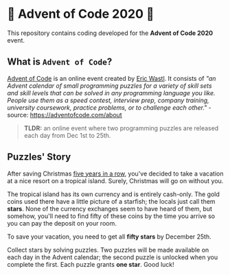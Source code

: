 # 🌟 Advent of Code 2020 🎄

This repository contains coding developed for the **Advent of Code 2020** event.

## What is `Advent of Code`?

[Advent of Code](http://adventofcode.com) is an online event created by [Eric Wastl](https://twitter.com/ericwastl). It consists of *"an Advent calendar of small programming puzzles for a variety of skill sets and skill levels that can be solved in any programming language you like. People use them as a speed contest, interview prep, company training, university coursework, practice problems, or to challenge each other."* - source: https://adventofcode.com/about

> **TLDR:** an online event where two programming puzzles are released each day from Dec 1st to 25th.

## Puzzles' Story

After saving Christmas [five years in a row](https://adventofcode.com/events), you've decided to take a vacation at a nice resort on a tropical island. Surely, Christmas will go on without you.

The tropical island has its own currency and is entirely cash-only. The gold coins used there have a little picture of a starfish; the locals just call them **stars**. None of the currency exchanges seem to have heard of them, but somehow, you'll need to find fifty of these coins by the time you arrive so you can pay the deposit on your room.

To save your vacation, you need to get all **fifty stars** by December 25th.

Collect stars by solving puzzles. Two puzzles will be made available on each day in the Advent calendar; the second puzzle is unlocked when you complete the first. Each puzzle grants **one star**. Good luck!